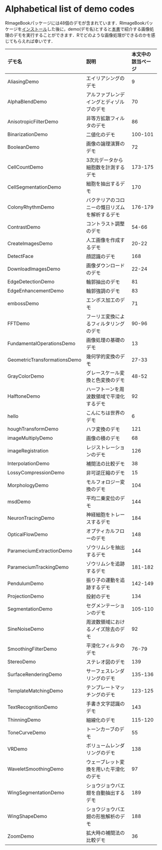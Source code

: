 # Alphabetical list of demo codes #
RImageBookパッケージには48個のデモが含まれています．RImageBookパッケージを[インストール](RImageBookInstallation.md)した後に，demo(デモ名)とすると[本書](http://www.amazon.co.jp/gp/product/4320019784/)で紹介する画像処理のデモを実行することができます．Rでどのような画像処理ができるのかを感じてもらえれば幸いです．


| **デモ名** | **説明** | **本文中の該当ページ** |
|:--------|:-------|:--------------|
|AliasingDemo|エイリアシングのデモ |9              |
|AlphaBlendDemo|アルファブレンデイングとディゾルブのデモ |70             |
|AnisotropicFilterDemo|非等方拡散フィルタのデモ |86             |
|BinarizationDemo|二値化のデモ  |100-101        |
|BooleanDemo|画像の論理演算のデモ |72             |
|CellCountDemo|3次元データから細胞数を計測するデモ |173-175        |
|CellSegmentationDemo|細胞を抽出するデモ |170            |
|ColonyRhythmDemo|バクテリアのコロニーの慨日リズムを解析するデモ |176-179        |
|ContrastDemo|コントラスト調整のデモ |54-66          |
|CreateImagesDemo|人工画像を作成するデモ |20-22          |
|DetectFace|顔認識のデモ  | 168           |
|DownloadImagesDemo|画像ダウンロードのデモ |22-24          |
|EdgeDetectionDemo|輪郭抽出のデモ |81             |
|EdgeEnhancementDemo|輪郭強調のデモ |83             |
|embossDemo|エンボス加工のデモ |71             |
|FFTDemo  |フーリエ変換によるフィルタリングのデモ |90-96          |
|FundamentalOperationsDemo|画像処理の基礎のデモ |13             |
|GeometricTransformationsDemo|幾何学的変換のデモ |27-33          |
|GrayColorDemo|グレースケール変換と色変換のデモ |48-52          |
|HalftoneDemo|ハーフトーンを周波数領域で平滑化するデモ |92             |
|hello    |こんにちは世界のデモ |6              |
|houghTransformDemo|ハフ変換のデモ |121            |
|imageMultiplyDemo|画像の積のデモ |68             |
|imageRegistration|レジストレーションのデモ |126            |
|InterpolationDemo|補間法の比較デモ |38             |
|LossyCompressionDemo|非可逆圧縮のデモ |15             |
|MorphologyDemo|モルフォロジー変換のデモ |104            |
|msdDemo  |平均二乗変位のデモ |144            |
|NeuronTracingDemo|神経細胞をトレースするデモ |184            |
|OpticalFlowDemo|オプティカルフローのデモ |148            |
|ParameciumExtractionDemo|ゾウリムシを抽出するデモ |144            |
|ParameciumTrackingDemo|ゾウリムシを追跡するデモ |181-182        |
|PendulumDemo|振り子の運動を追跡するデモ |142-149        |
|ProjectionDemo|投射のデモ   |134            |
|SegmentationDemo|セグメンテーションのデモ |105-110        |
|SineNoiseDemo|周波数領域におけるノイズ除去のデモ |92             |
|SmoothingFilterDemo|平滑化フィルタのデモ |76-79          |
|StereoDemo|ステレオ図のデモ |139            |
|SurfaceRenderingDemo|サーフェスレンダリングのデモ |135-136        |
|TemplateMatchingDemo|テンプレートマッチングのデモ |123-125        |
|TextRecognitionDemo|手書き文字認識のデモ |143            |
|ThinningDemo|細線化のデモ  |115-120        |
|ToneCurveDemo|トーンカーブのデモ |55             |
|VRDemo   |ボリュームレンダリングのデモ |138            |
|WaveletSmoothingDemo|ウェーブレット変換を用いた平滑化のデモ |97             |
|WingSegmentationDemo|ショウジョウバエ翅を自動抽出するデモ |189            |
|WingShapeDemo|ショウジョウバエ翅の形態解析のデモ | 188           |
|ZoomDemo |拡大時の補間法の比較デモ|36             |